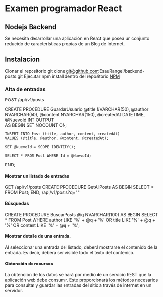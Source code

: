 # Examen programador React

## Nodejs Backend
Se necesita desarrollar una aplicación en React que posea un conjunto reducido de
características propias de un Blog de Internet.

## Instalacion 
Clonar el repositorio 
git clone git@github.com:EsauRangel/backend-posts.git
Ejecutar npm install dentro del repositorio
[NPM](http://https://docs.npmjs.com/ "NPM")
### Alta de entradas
POST /api/v1/posts

CREATE PROCEDURE GuardarUsuario
    @title NVARCHAR(50),
    @author NVARCHAR(50),
    @content NVARCHAR(150),
    @createdAt DATETIME,
    @NuevoId INT OUTPUT  
AS
BEGIN
    SET NOCOUNT ON;

    INSERT INTO Post (title, author, content, createdAt)
    VALUES (@title, @author, @content, @createdAt);

    SET @NuevoId = SCOPE_IDENTITY();

    SELECT * FROM Post WHERE Id = @NuevoId;
END;
 
####  Mostrar un listado de entradas
GET /api/v1/posts
CREATE PROCEDURE GetAllPosts
AS
BEGIN
    SELECT *
    FROM Post;
END;
/api/v1/posts?q=""
#### Búsquedas
CREATE PROCEDURE BuscarPosts
    @q NVARCHAR(100)
AS
BEGIN
    SELECT *
    FROM Post
    WHERE author LIKE '%' + @q + '%'
       OR title LIKE '%' + @q + '%'
       OR content LIKE '%' + @q + '%';

#### Mostrar detalle de una entrada.
Al seleccionar una entrada del listado, deberá mostrarse el contenido de la
entrada. Es decir, deberá ser visible todo el texto del contenido.
#### Obtención de recursos
La obtención de los datos se hará por medio de un servicio REST que la
aplicación web debe consumir. Este proporcionará los métodos necesarios para
consultar y guardar las entradas del sitio a través de internet en un servidor.
